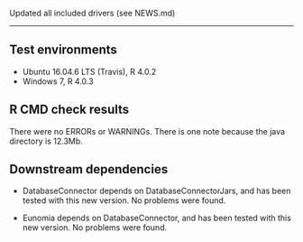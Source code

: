 Updated all included drivers (see NEWS.md)

---

## Test environments
* Ubuntu 16.04.6 LTS (Travis), R 4.0.2
* Windows 7, R 4.0.3

## R CMD check results

There were no ERRORs or WARNINGs. There is one note because the java directory is 12.3Mb.

## Downstream dependencies

- DatabaseConnector depends on DatabaseConnectorJars, and has been tested with this new version. No problems were found.

- Eunomia depends on DatabaseConnector, and has been tested with this new version. No problems were found.